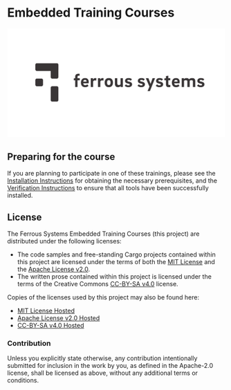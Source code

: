 # Embedded Training Courses

[![Ferrous Systems](./images/ferrous-logo.svg)](https://ferrous-systems.com/)

## Preparing for the course

If you are planning to participate in one of these trainings, please see the [Installation Instructions](./INSTALL.md) for obtaining the necessary prerequisites, and the [Verification Instructions](./VERIFY.md) to ensure that all tools have been successfully installed.

## License

The Ferrous Systems Embedded Training Courses (this project) are distributed under the following licenses:

* The code samples and free-standing Cargo projects contained within this project are licensed under the terms of both the [MIT License] and the [Apache License v2.0].
* The written prose contained within this project is licensed under the terms of the Creative Commons [CC-BY-SA v4.0] license.

Copies of the licenses used by this project may also be found here:

* [MIT License Hosted]
* [Apache License v2.0 Hosted]
* [CC-BY-SA v4.0 Hosted]

[MIT License]: ./LICENSE-MIT
[Apache License v2.0]: ./LICENSE-APACHE
[CC-BY-SA v4.0]: ./LICENSE-CC-BY-SA
[MIT License Hosted]: https://opensource.org/licenses/MIT
[Apache License v2.0 Hosted]: http://www.apache.org/licenses/LICENSE-2.0
[CC-BY-SA v4.0 Hosted]: https://creativecommons.org/licenses/by-sa/4.0/legalcode

### Contribution

Unless you explicitly state otherwise, any contribution intentionally submitted for inclusion in the work by you, as defined in the Apache-2.0 license, shall be licensed as above, without any additional terms or conditions.
